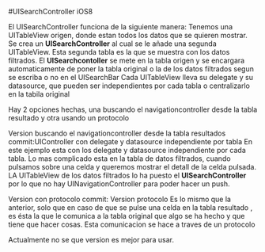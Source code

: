 #UISearchController iOS8

El UISearchController funciona de la siguiente manera:
Tenemos una UITableView origen, donde estan todos los datos que se quieren mostrar. Se crea un **UISearchController** al cual se le añade una segunda UITableView. Esta segunda tabla es la que se muestra con los datos filtrados. El **UISearchcontoller** se mete en la tabla origen y se encargara automaticamente de poner la tabla original o la de los datos filtrados segun se escriba o no en el UISearchBar
Cada UITableView lleva su delegate y su datasource, que pueden ser independientes por cada tabla o centralizarlo en la tabila original

Hay 2 opciones hechas, una buscando el navigationcontroller desde la tabla resultado y otra usando un protocolo

Version buscando el navigationcontroller desde la tabla resultados
commit:UIController con delegate y datasource independiente por tabla
En este ejemplo esta con los delegate y datasource independiente por cada tabla. Lo mas complicado esta en la tabla de datos filtrados, cuando pulsamos sobre una celda y queremos mostrar el detall de la celda pulsada. LA UITableView de los datos filtrados lo ha puesto el **UISearchController** por lo que no hay UINavigationController para poder hacer un push. 


Version con protocolo
commit: Version protocolo
Es lo mismo que la anterior, solo que en caso de que se pulse una celda en la tabla resultado , es ésta la que le comunica a la tabla original que algo se ha hecho y que tiene que hacer cosas. Esta comunicacion se hace a traves de un protocolo


Actualmente no se que version es mejor para usar. 
